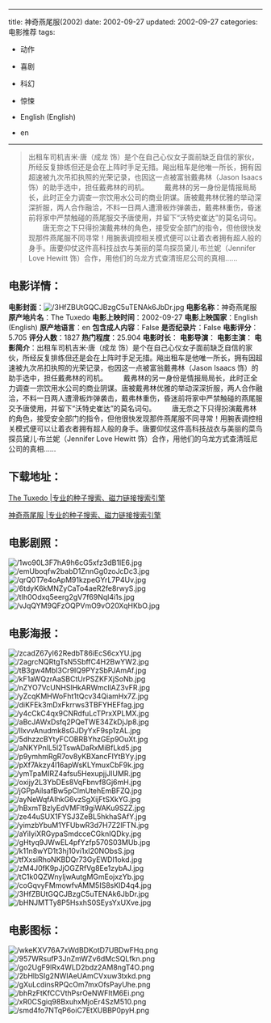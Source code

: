 
---
title: 神奇燕尾服(2002)
date: 2002-09-27
updated: 2002-09-27
categories: 电影推荐
tags:
- 动作
- 喜剧
- 科幻
- 惊悚

- English (English)
- en
---


> 出租车司机吉米·唐（成龙 饰）是个在自己心仪女子面前缺乏自信的家伙，所经反复排练但还是会在上阵时手足无措。飚出租车是他唯一所长，拥有因超速被九次吊扣执照的光荣记录，也因这一点被富翁戴弗林（Jason Isaacs 饰）的助手选中，担任戴弗林的司机。  　　戴弗林的另一身份是情报局局长，此时正全力调查一宗饮用水公司的商业阴谋。唐被戴弗林优雅的举动深深折服，两人合作融洽，不料一日两人遭滑板炸弹袭击，戴弗林重伤，昏迷前将家中严禁触碰的燕尾服交予唐使用，并留下“沃特史崔达”的莫名词句。  　　唐无奈之下只得扮演戴弗林的角色，接受安全部门的指令，但他很快发现那件燕尾服不同寻常！用腕表调控相关模式便可以让着衣者拥有超人般的身手。唐要仰仗这件高科技战衣与美丽的菜鸟探员黛儿·布兰妮（Jennifer Love Hewitt 饰）合作，用他们的乌龙方式查清班尼公司的真相……

## **电影详情**：

**电影封面**：<img src="https://image.tmdb.org/t/p/w200/3HfZBUtGQCJBzgC5uTENAk6JbDr.jpg" alt="/3HfZBUtGQCJBzgC5uTENAk6JbDr.jpg" title="/3HfZBUtGQCJBzgC5uTENAk6JbDr.jpg">
**电影名称**：神奇燕尾服
**原产地片名**：The Tuxedo
**电影上映时间**：2002-09-27
**电影上映国家**：English (English)
**原产地语言**：en
**包含成人内容**：False
**是否纪录片**：False
**电影评分**：5.705
**评分人数**：1827
**热门程度**：25.904
**电影时长**：
**电影导演**：
**电影主演**：
**电影简介**：出租车司机吉米·唐（成龙 饰）是个在自己心仪女子面前缺乏自信的家伙，所经反复排练但还是会在上阵时手足无措。飚出租车是他唯一所长，拥有因超速被九次吊扣执照的光荣记录，也因这一点被富翁戴弗林（Jason Isaacs 饰）的助手选中，担任戴弗林的司机。  　　戴弗林的另一身份是情报局局长，此时正全力调查一宗饮用水公司的商业阴谋。唐被戴弗林优雅的举动深深折服，两人合作融洽，不料一日两人遭滑板炸弹袭击，戴弗林重伤，昏迷前将家中严禁触碰的燕尾服交予唐使用，并留下“沃特史崔达”的莫名词句。  　　唐无奈之下只得扮演戴弗林的角色，接受安全部门的指令，但他很快发现那件燕尾服不同寻常！用腕表调控相关模式便可以让着衣者拥有超人般的身手。唐要仰仗这件高科技战衣与美丽的菜鸟探员黛儿·布兰妮（Jennifer Love Hewitt 饰）合作，用他们的乌龙方式查清班尼公司的真相……

## **下载地址**：
[The Tuxedo |专业的种子搜索、磁力链接搜索引擎](https://movie.amd794.com:2083/?search=The%20Tuxedo&ordering=&mode=match_phrase&page_size=10&page=1)

[神奇燕尾服 |专业的种子搜索、磁力链接搜索引擎](https://movie.amd794.com:2083/?search=%E7%A5%9E%E5%A5%87%E7%87%95%E5%B0%BE%E6%9C%8D&ordering=&mode=match_phrase&page_size=10&page=1)
 

## **电影剧照**：
<img src="https://image.tmdb.org/t/p/original/1wo90L3F7hA9h6cG5xfz3dB1IE6.jpg" alt="/1wo90L3F7hA9h6cG5xfz3dB1IE6.jpg" title="/1wo90L3F7hA9h6cG5xfz3dB1IE6.jpg"><img src="https://image.tmdb.org/t/p/original/emUboqfw2babD1ZnnGg0zoJcDc3.jpg" alt="/emUboqfw2babD1ZnnGg0zoJcDc3.jpg" title="/emUboqfw2babD1ZnnGg0zoJcDc3.jpg"><img src="https://image.tmdb.org/t/p/original/qrQ0T7e4oApM91kzpeGYrL7P4Uv.jpg" alt="/qrQ0T7e4oApM91kzpeGYrL7P4Uv.jpg" title="/qrQ0T7e4oApM91kzpeGYrL7P4Uv.jpg"><img src="https://image.tmdb.org/t/p/original/6tdyK6kMNZyCaTo4aeR2fe8rwyS.jpg" alt="/6tdyK6kMNZyCaTo4aeR2fe8rwyS.jpg" title="/6tdyK6kMNZyCaTo4aeR2fe8rwyS.jpg"><img src="https://image.tmdb.org/t/p/original/tIh0Odxq5eerg2gV7f69Nql4i1s.jpg" alt="/tIh0Odxq5eerg2gV7f69Nql4i1s.jpg" title="/tIh0Odxq5eerg2gV7f69Nql4i1s.jpg"><img src="https://image.tmdb.org/t/p/original/vJqQYM9QFzOQPVmO9vO20XqHKbO.jpg" alt="/vJqQYM9QFzOQPVmO9vO20XqHKbO.jpg" title="/vJqQYM9QFzOQPVmO9vO20XqHKbO.jpg">

## **电影海报**：
<img src="https://image.tmdb.org/t/p/original/zcadZ67yI62RedbT86iEcS6cxYU.jpg" alt="/zcadZ67yI62RedbT86iEcS6cxYU.jpg" title="/zcadZ67yI62RedbT86iEcS6cxYU.jpg"><img src="https://image.tmdb.org/t/p/original/2agrcNQRtgTsN5SbffC4H2BwYW2.jpg" alt="/2agrcNQRtgTsN5SbffC4H2BwYW2.jpg" title="/2agrcNQRtgTsN5SbffC4H2BwYW2.jpg"><img src="https://image.tmdb.org/t/p/original/tB3gw4MbI3Cr9IQ9PYzSbPJAmAf.jpg" alt="/tB3gw4MbI3Cr9IQ9PYzSbPJAmAf.jpg" title="/tB3gw4MbI3Cr9IQ9PYzSbPJAmAf.jpg"><img src="https://image.tmdb.org/t/p/original/kF1aWQzrAaSBCtUrPSZKFXjSoNb.jpg" alt="/kF1aWQzrAaSBCtUrPSZKFXjSoNb.jpg" title="/kF1aWQzrAaSBCtUrPSZKFXjSoNb.jpg"><img src="https://image.tmdb.org/t/p/original/nZYO7VcUNHSlHkARWmcllAZ3vFR.jpg" alt="/nZYO7VcUNHSlHkARWmcllAZ3vFR.jpg" title="/nZYO7VcUNHSlHkARWmcllAZ3vFR.jpg"><img src="https://image.tmdb.org/t/p/original/yZcqKMHWoFht1tQcv34QiamHx7Z.jpg" alt="/yZcqKMHWoFht1tQcv34QiamHx7Z.jpg" title="/yZcqKMHWoFht1tQcv34QiamHx7Z.jpg"><img src="https://image.tmdb.org/t/p/original/diKFEk3mDxFkrrws3TBFYHEFfag.jpg" alt="/diKFEk3mDxFkrrws3TBFYHEFfag.jpg" title="/diKFEk3mDxFkrrws3TBFYHEFfag.jpg"><img src="https://image.tmdb.org/t/p/original/y4cCkC4qx9CNRdfuLcTPrxXPLMX.jpg" alt="/y4cCkC4qx9CNRdfuLcTPrxXPLMX.jpg" title="/y4cCkC4qx9CNRdfuLcTPrxXPLMX.jpg"><img src="https://image.tmdb.org/t/p/original/aBcJAWxDsfq2PQeTWE34ZkDjJp8.jpg" alt="/aBcJAWxDsfq2PQeTWE34ZkDjJp8.jpg" title="/aBcJAWxDsfq2PQeTWE34ZkDjJp8.jpg"><img src="https://image.tmdb.org/t/p/original/llxvvAnudmk8sGJDyYxF9sp1zAL.jpg" alt="/llxvvAnudmk8sGJDyYxF9sp1zAL.jpg" title="/llxvvAnudmk8sGJDyYxF9sp1zAL.jpg"><img src="https://image.tmdb.org/t/p/original/5dhzzcBYtyFCOBRBYhzGEp9OuXt.jpg" alt="/5dhzzcBYtyFCOBRBYhzGEp9OuXt.jpg" title="/5dhzzcBYtyFCOBRBYhzGEp9OuXt.jpg"><img src="https://image.tmdb.org/t/p/original/aNKYPnlL5l2TswADaRxMiBfLkd5.jpg" alt="/aNKYPnlL5l2TswADaRxMiBfLkd5.jpg" title="/aNKYPnlL5l2TswADaRxMiBfLkd5.jpg"><img src="https://image.tmdb.org/t/p/original/p9ymhmRgR7ov8yKBXancFlYtBYy.jpg" alt="/p9ymhmRgR7ov8yKBXancFlYtBYy.jpg" title="/p9ymhmRgR7ov8yKBXancFlYtBYy.jpg"><img src="https://image.tmdb.org/t/p/original/pXf7Akzy4l16apWsKLYmuxCbF9k.jpg" alt="/pXf7Akzy4l16apWsKLYmuxCbF9k.jpg" title="/pXf7Akzy4l16apWsKLYmuxCbF9k.jpg"><img src="https://image.tmdb.org/t/p/original/ymTpaMIRZ4afsu5HexupjjJIUMR.jpg" alt="/ymTpaMIRZ4afsu5HexupjjJIUMR.jpg" title="/ymTpaMIRZ4afsu5HexupjjJIUMR.jpg"><img src="https://image.tmdb.org/t/p/original/oxijy2L3YbDEs8VqFbnvf8Gj6mH.jpg" alt="/oxijy2L3YbDEs8VqFbnvf8Gj6mH.jpg" title="/oxijy2L3YbDEs8VqFbnvf8Gj6mH.jpg"><img src="https://image.tmdb.org/t/p/original/jGPpAilsafBw5pClmUtehEmBFZQ.jpg" alt="/jGPpAilsafBw5pClmUtehEmBFZQ.jpg" title="/jGPpAilsafBw5pClmUtehEmBFZQ.jpg"><img src="https://image.tmdb.org/t/p/original/ayNeWqfAIhkG6vzSgXijFtSXkYG.jpg" alt="/ayNeWqfAIhkG6vzSgXijFtSXkYG.jpg" title="/ayNeWqfAIhkG6vzSgXijFtSXkYG.jpg"><img src="https://image.tmdb.org/t/p/original/hBxmTBzlyEdVMFlt9giWAKu9SZZ.jpg" alt="/hBxmTBzlyEdVMFlt9giWAKu9SZZ.jpg" title="/hBxmTBzlyEdVMFlt9giWAKu9SZZ.jpg"><img src="https://image.tmdb.org/t/p/original/ze44uSUX1FYSJ3ZeBL5hkhaSAfY.jpg" alt="/ze44uSUX1FYSJ3ZeBL5hkhaSAfY.jpg" title="/ze44uSUX1FYSJ3ZeBL5hkhaSAfY.jpg"><img src="https://image.tmdb.org/t/p/original/yimzbYbuM1YFUbwR3d7H7Z2lFTN.jpg" alt="/yimzbYbuM1YFUbwR3d7H7Z2lFTN.jpg" title="/yimzbYbuM1YFUbwR3d7H7Z2lFTN.jpg"><img src="https://image.tmdb.org/t/p/original/aYiIyiXRGypaSmdcceCGknIQDky.jpg" alt="/aYiIyiXRGypaSmdcceCGknIQDky.jpg" title="/aYiIyiXRGypaSmdcceCGknIQDky.jpg"><img src="https://image.tmdb.org/t/p/original/gHtyq9JWwEL4pfYzfp570S03MUb.jpg" alt="/gHtyq9JWwEL4pfYzfp570S03MUb.jpg" title="/gHtyq9JWwEL4pfYzfp570S03MUb.jpg"><img src="https://image.tmdb.org/t/p/original/k11n8wYD1t3hj10vi1xI20NObsS.jpg" alt="/k11n8wYD1t3hj10vi1xI20NObsS.jpg" title="/k11n8wYD1t3hj10vi1xI20NObsS.jpg"><img src="https://image.tmdb.org/t/p/original/tfXxsiRhoNKBDQr73GyEWDI1okd.jpg" alt="/tfXxsiRhoNKBDQr73GyEWDI1okd.jpg" title="/tfXxsiRhoNKBDQr73GyEWDI1okd.jpg"><img src="https://image.tmdb.org/t/p/original/zM4J0fK9pJjOGZRfVg8Ee1zybAJ.jpg" alt="/zM4J0fK9pJjOGZRfVg8Ee1zybAJ.jpg" title="/zM4J0fK9pJjOGZRfVg8Ee1zybAJ.jpg"><img src="https://image.tmdb.org/t/p/original/tC1k0QZWnyljwAutgMGmEojxzYb.jpg" alt="/tC1k0QZWnyljwAutgMGmEojxzYb.jpg" title="/tC1k0QZWnyljwAutgMGmEojxzYb.jpg"><img src="https://image.tmdb.org/t/p/original/coGqvyFMmowfvAMM5IS8sKID4q4.jpg" alt="/coGqvyFMmowfvAMM5IS8sKID4q4.jpg" title="/coGqvyFMmowfvAMM5IS8sKID4q4.jpg"><img src="https://image.tmdb.org/t/p/original/3HfZBUtGQCJBzgC5uTENAk6JbDr.jpg" alt="/3HfZBUtGQCJBzgC5uTENAk6JbDr.jpg" title="/3HfZBUtGQCJBzgC5uTENAk6JbDr.jpg"><img src="https://image.tmdb.org/t/p/original/bHNJMTTy8P5HsxhS0SEysYxUXve.jpg" alt="/bHNJMTTy8P5HsxhS0SEysYxUXve.jpg" title="/bHNJMTTy8P5HsxhS0SEysYxUXve.jpg">

## **电影图标**：
<img src="https://image.tmdb.org/t/p/original/wkeKXV76A7xWdBDKotD7UBDwFHq.png" alt="/wkeKXV76A7xWdBDKotD7UBDwFHq.png" title="/wkeKXV76A7xWdBDKotD7UBDwFHq.png"><img src="https://image.tmdb.org/t/p/original/957WRsufP3JnZmWZv6dMcSQLfkn.png" alt="/957WRsufP3JnZmWZv6dMcSQLfkn.png" title="/957WRsufP3JnZmWZv6dMcSQLfkn.png"><img src="https://image.tmdb.org/t/p/original/go2UgF9lRx4WLD2bdz2AM8ngT4O.png" alt="/go2UgF9lRx4WLD2bdz2AM8ngT4O.png" title="/go2UgF9lRx4WLD2bdz2AM8ngT4O.png"><img src="https://image.tmdb.org/t/p/original/2bHlbSIg2NWIAeUAmCVxuw3txkd.png" alt="/2bHlbSIg2NWIAeUAmCVxuw3txkd.png" title="/2bHlbSIg2NWIAeUAmCVxuw3txkd.png"><img src="https://image.tmdb.org/t/p/original/gXuLcdinsRPQcOm7mxOfsPayUhe.png" alt="/gXuLcdinsRPQcOm7mxOfsPayUhe.png" title="/gXuLcdinsRPQcOm7mxOfsPayUhe.png"><img src="https://image.tmdb.org/t/p/original/bhRzFtKfCCVthPsrOeNWFItM6Ei.png" alt="/bhRzFtKfCCVthPsrOeNWFItM6Ei.png" title="/bhRzFtKfCCVthPsrOeNWFItM6Ei.png"><img src="https://image.tmdb.org/t/p/original/xR0CSgiq98BxuhxMjoEr4SzM510.png" alt="/xR0CSgiq98BxuhxMjoEr4SzM510.png" title="/xR0CSgiq98BxuhxMjoEr4SzM510.png"><img src="https://image.tmdb.org/t/p/original/smd4fo7NTqP6oiC7EtXUBBP0pyH.png" alt="/smd4fo7NTqP6oiC7EtXUBBP0pyH.png" title="/smd4fo7NTqP6oiC7EtXUBBP0pyH.png">

